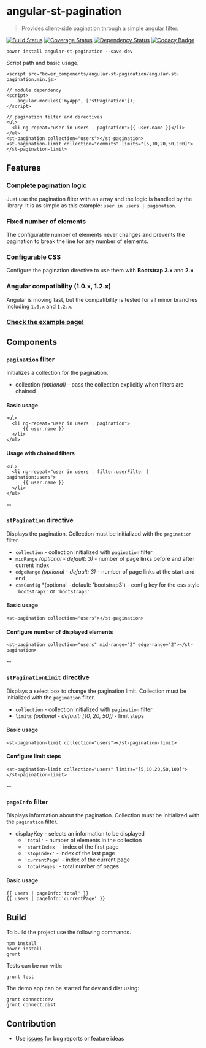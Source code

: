 # angular-st-pagination

> Provides client-side pagination through a simple angular filter.

[![Build Status](https://travis-ci.org/tilmanpotthof/angular-st-pagination.png)](https://travis-ci.org/tilmanpotthof/angular-st-pagination)
[![Coverage Status](https://coveralls.io/repos/tilmanpotthof/angular-st-pagination/badge.png)](https://coveralls.io/r/tilmanpotthof/angular-st-pagination)
[![Dependency Status](https://gemnasium.com/tilmanpotthof/angular-st-pagination.svg)](https://gemnasium.com/tilmanpotthof/angular-st-pagination)
[![Codacy Badge](https://www.codacy.com/project/badge/23324161acfb47b491e6e84cafa964f9)](https://www.codacy.com/public/tilmanpotthof/angular-st-pagination)


    bower install angular-st-pagination --save-dev

Script path and basic usage.

    <script src="bower_components/angular-st-pagination/angular-st-pagination.min.js>

    // module dependency
    <script>
    	angular.modules('myApp', ['stPagination']);
    </script>

    // pagination filter and directives
    <ul>
      <li ng-repeat="user in users | pagination">{{ user.name }}</li>
    </ul>
    <st-pagination collection="users"></st-pagination>
    <st-pagination-limit collection="commits" limits="[5,10,20,50,100]"></st-pagination-limit>


## Features


### Complete pagination logic

Just use the pagination filter with an array and the logic is handled by the library. It is as simple as this example: `user in users | pagination`.

### Fixed number of elements

The configurable number of elements never changes and prevents the pagination to break the line for any number of elements.

### Configurable CSS

Configure the pagination directive to use them with **Bootstrap 3.x** and **2.x**

### Angular compatibility (1.0.x, 1.2.x)

Angular is moving fast, but the compatibility is tested for all minor branches including `1.0.x` and `1.2.x`.

### [Check the example page!](http://tilmanpotthof.github.io/angular-st-pagination/#/)



## Components

### `pagination` filter

Initializes a collection for the pagination.

* collection *(optional)* - pass the collection explicitly when filters are chained

#### Basic usage

    <ul>
      <li ng-repeat="user in users | pagination">
          {{ user.name }}
      </li>
    </ul>

#### Usage with chained filters

    <ul>
      <li ng-repeat="user in users | filter:userFilter | pagination:users">
          {{ user.name }}
      </li>
    </ul>

--

### `stPagination` directive

Displays the pagination. Collection must be initialized with the `pagination` filter.

* `collection` - collection initialized with `pagination` filter
* `midRange` *(optional - default: 3)* - number of page links before and after current index
* `edgeRange` *(optional - default: 3)* - number of page links at the start and end
* `cssConfig` *(optional - default: 'bootstrap3') - config key for the css style `'bootstrap2'` or `'bootstrap3'`

#### Basic usage

    <st-pagination collection="users"></st-pagination>

#### Configure number of displayed elements

    <st-pagination collection="users" mid-range="2" edge-range="2"></st-pagination>

--

### `stPaginationLimit` directive

Displays a select box to change the pagination limit. Collection must be initialized with the `pagination` filter.

* `collection` - collection initialized with `pagination` filter
* `limits` *(optional - default: [10, 20, 50])* - limit steps

#### Basic usage

    <st-pagination-limit collection="users"></st-pagination-limit>

#### Configure limit steps

    <st-pagination-limit collection="users" limits="[5,10,20,50,100]"></st-pagination-limit>

--

### `pageInfo` filter

Displays information about the pagination. Collection must be initialized with the `pagination` filter. 

* displayKey - selects an information to be displayed
   * `'total'` - number of elements in the collection
   * `'startIndex'` - index of the first page
   * `'stopIndex'` - index of the last page
   * `'currentPage'` - index of the current page
   * `'totalPages'` - total number of pages

#### Basic usage

    {{ users | pageInfo:'total' }}
    {{ users | pageInfo:'currentPage' }}

## Build

To build the project use the following commands.

    npm install
    bower install
    grunt

Tests can be run with:

    grunt test

The demo app can be started for dev and dist using:

    grunt connect:dev
    grunt connect:dist

## Contribution

* Use [issues](https://github.com/tilmanpotthof/angular-st-pagination/issues) for bug reports or feature ideas




